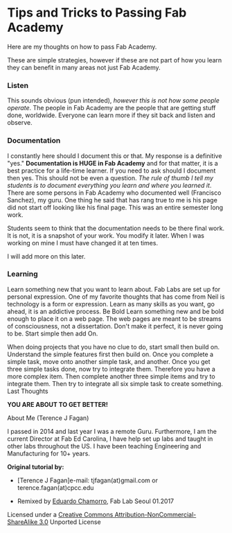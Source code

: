 
# Tips and Tricks to Passing Fab Academy

Here are my thoughts on how to pass Fab Academy.

These are simple strategies, however if these are not part of how you learn they can benefit in many areas not just Fab Academy.


### Listen

This sounds obvious (pun intended), *however this is not how some people operate*. The people in Fab Academy are the people that are getting stuff done, worldwide. Everyone can learn more if they sit back and listen and observe.


### Documentation

I constantly here should I document this or that. My response is a definitive "yes." **Documentation is HUGE in Fab Academy** and for that matter, it is a best practice for a life-time learner. If you need to ask should I document then yes. This should not be even a question. *The rule of thumb I tell my students is to document everything you learn and where you learned it*. There are some persons in Fab Academy who documented well (Francisco Sanchez), my guru. One thing he said that has rang true to me is his page did not start off looking like his final page. This was an entire semester long work.

Students seem to think that the documentation needs to be there final work. It is not, it is a snapshot of your work. You modify it later. When I was working on mine I must have changed it at ten times.

I will add more on this later.


### Learning

Learn something new that you want to learn about. Fab Labs are set up for personal expression. One of my favorite thoughts that has come from Neil is technology is a form or expression. Learn as many skills as you want, go ahead, it is an addictive process.
Be Bold
Learn something new and be bold enough to place it on a web page. The web pages are meant to be streams of consciousness, not a dissertation. Don't make it perfect, it is never going to be.
Start simple then add On.

When doing projects that you have no clue to do, start small then build on. Understand the simple features first then build on. Once you complete a simple task, move onto another simple task, and another. Once you get three simple tasks done, now try to integrate them. Therefore you have a more complex item. Then complete another three simple items and try to integrate them. Then try to integrate all six simple task to create something.
Last Thoughts

**YOU ARE ABOUT TO GET BETTER!**




About Me (Terence J Fagan)

I passed in 2014 and last year I was a remote Guru. Furthermore, I am the current Director at Fab Ed Carolina, I have help set up labs and taught in other labs throughout the US. I have been teaching Engineering and Manufacturing for 10+ years.


**Original tutorial by:**

* [Terence J Fagan]e-mail: tjfagan(at)gmail.com or terence.fagan(at)cpcc.edu

* Remixed  by [Eduardo Chamorro](http://eduardochamorro.github.io/beansreels/index.html), Fab Lab Seoul 01.2017

Licensed under a [Creative Commons Attribution-NonCommercial-ShareAlike 3.0](https://creativecommons.org/licenses/by-nc-sa/3.0/) Unported License
